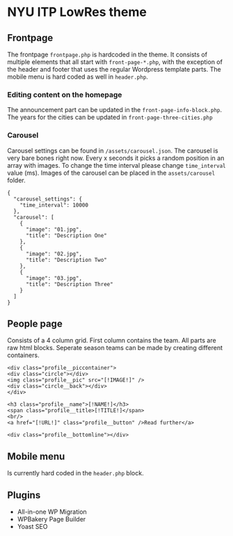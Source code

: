 # NYU ITP LowRes theme

## Frontpage
The frontpage ```frontpage.php``` is hardcoded in the theme. It consists of multiple elements that all start with ```front-page-*.php```, with the exception of the header and footer that uses the regular Wordpress template parts. The mobile menu is hard coded as well in ```header.php```.

### Editing content on the homepage
The announcement part can be updated in the ```front-page-info-block.php```. The years for the cities can be updated in ```front-page-three-cities.php```

### Carousel
Carousel settings can be found in ```/assets/carousel.json```. The carousel is very bare bones right now. Every x seconds it picks a random position in an array with images. To change the time interval please change ```time_interval``` value (ms). Images of the carousel can be placed in the ```assets/carousel``` folder.

```
{
  "carousel_settings": {
    "time_interval": 10000
  },
  "carousel": [
    {
      "image": "01.jpg",
      "title": "Description One"
    },
    {
      "image": "02.jpg",
      "title": "Description Two"
    },
    {
      "image": "03.jpg",
      "title": "Description Three"
    }
  ]
}
```

## People page
Consists of a 4 column grid. First column contains the team. All parts are raw html blocks. Seperate season teams can be made by creating different containers.

```
<div class="profile__piccontainer">
<div class="circle"></div>
<img class="profile__pic" src="[!IMAGE!]" />
<div class="circle__back"></div>
</div>

<h3 class="profile__name">[!NAME!]</h3>
<span class="profile__title>[!TITLE!]</span>
<br/>
<a href="[!URL!]" class="profile__button" />Read further</a>

<div class="profile__bottomline"></div>
```

## Mobile menu
Is currently hard coded in the ```header.php``` block.

## Plugins

* All-in-one WP Migration
* WPBakery Page Builder
* Yoast SEO